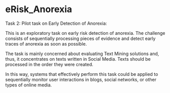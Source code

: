 # eRisk_Anorexia

Task 2: Pilot task on Early Detection of Anorexia: 

This is an exploratory task on early risk detection of anorexia. The challenge consists of sequentially processing pieces of evidence and detect early traces of anorexia as soon as possible. 

The task is mainly concerned about evaluating Text Mining solutions and, thus, it concentrates on texts written in Social Media. Texts should be processed in the order they were created. 

In this way, systems that effectively perform this task could be applied to sequentially monitor user interactions in blogs, social networks, or other types of online media.
